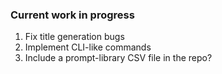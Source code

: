 ### Current work in progress
1. Fix title generation bugs
2. Implement CLI-like commands
3. Include a prompt-library CSV file in the repo?